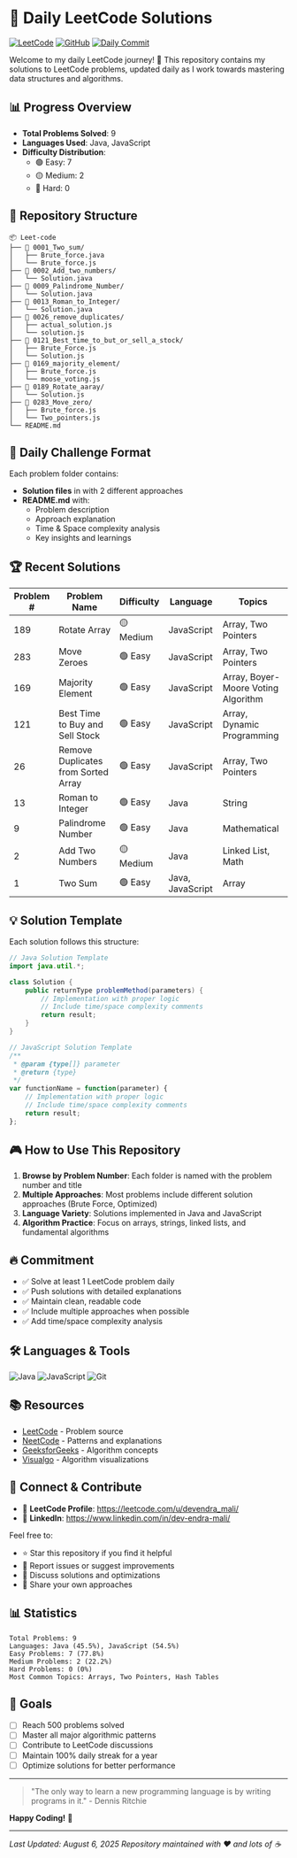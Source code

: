 # 🚀 Daily LeetCode Solutions

[![LeetCode](https://img.shields.io/badge/LeetCode-FFA116?style=for-the-badge&logo=leetcode&logoColor=black)](https://leetcode.com/)
[![GitHub](https://img.shields.io/badge/GitHub-181717?style=for-the-badge&logo=github&logoColor=white)](https://github.com/)
[![Daily Commit](https://img.shields.io/badge/Daily%20Commit-✅-brightgreen?style=for-the-badge)](https://github.com/)

Welcome to my daily LeetCode journey! 🎯 This repository contains my solutions to LeetCode problems, updated daily as I work towards mastering data structures and algorithms.

## 📊 Progress Overview

- **Total Problems Solved**: 9
- **Languages Used**: Java, JavaScript
- **Difficulty Distribution**:
  - 🟢 Easy: 7
  - 🟡 Medium: 2
  - 🔴 Hard: 0

## 📁 Repository Structure

```
📦 Leet-code
├── 📂 0001_Two_sum/
│   ├── Brute_force.java
│   └── Brute_force.js
├── 📂 0002_Add_two_numbers/
│   └── Solution.java
├── 📂 0009_Palindrome_Number/
│   └── Solution.java
├── 📂 0013_Roman_to_Integer/
│   └── Solution.java
├── 📂 0026_remove_duplicates/
│   ├── actual_solution.js
│   └── solution.js
├── 📂 0121_Best_time_to_but_or_sell_a_stock/
│   ├── Brute_Force.js
│   └── Solution.js
├── 📂 0169_majority_element/
│   ├── Brute_force.js
│   └── moose_voting.js
├── 📂 0189_Rotate_aaray/
│   └── Solution.js
├── 📂 0283_Move_zero/
│   ├── Brute_force.js
│   └── Two_pointers.js
└── README.md
```

## 🎯 Daily Challenge Format

Each problem folder contains:
- **Solution files** in with 2 different approaches
- **README.md** with:
  - Problem description
  - Approach explanation
  - Time & Space complexity analysis
  - Key insights and learnings

## 🏆 Recent Solutions

| Problem # | Problem Name | Difficulty | Language | Topics |
|-----------|--------------|------------|----------|--------|
| 189 | Rotate Array | 🟡 Medium | JavaScript | Array, Two Pointers |
| 283 | Move Zeroes | 🟢 Easy | JavaScript | Array, Two Pointers |
| 169 | Majority Element | 🟢 Easy | JavaScript | Array, Boyer-Moore Voting Algorithm |
| 121 | Best Time to Buy and Sell Stock | 🟢 Easy | JavaScript | Array, Dynamic Programming |
| 26 | Remove Duplicates from Sorted Array | 🟢 Easy | JavaScript | Array, Two Pointers |
| 13 | Roman to Integer | 🟢 Easy | Java | String |
| 9 | Palindrome Number | 🟢 Easy | Java | Mathematical |
| 2 | Add Two Numbers | 🟡 Medium | Java | Linked List, Math |
| 1 | Two Sum | 🟢 Easy | Java, JavaScript | Array |

## 💡 Solution Template

Each solution follows this structure:

```java
// Java Solution Template
import java.util.*;

class Solution {
    public returnType problemMethod(parameters) {
        // Implementation with proper logic
        // Include time/space complexity comments
        return result;
    }
}
```

```javascript
// JavaScript Solution Template
/**
 * @param {type[]} parameter
 * @return {type}
 */
var functionName = function(parameter) {
    // Implementation with proper logic
    // Include time/space complexity comments
    return result;
};
```

## 🎮 How to Use This Repository

1. **Browse by Problem Number**: Each folder is named with the problem number and title
2. **Multiple Approaches**: Most problems include different solution approaches (Brute Force, Optimized)
3. **Language Variety**: Solutions implemented in Java and JavaScript
4. **Algorithm Practice**: Focus on arrays, strings, linked lists, and fundamental algorithms

## 🔥 Commitment

- ✅ Solve at least 1 LeetCode problem daily
- ✅ Push solutions with detailed explanations
- ✅ Maintain clean, readable code
- ✅ Include multiple approaches when possible
- ✅ Add time/space complexity analysis

## 🛠️ Languages & Tools

![Java](https://img.shields.io/badge/Java-ED8B00?style=flat&logo=java&logoColor=white)
![JavaScript](https://img.shields.io/badge/JavaScript-F7DF1E?style=flat&logo=javascript&logoColor=black)
![Git](https://img.shields.io/badge/Git-F05032?style=flat&logo=git&logoColor=white)

## 📚 Resources

- [LeetCode](https://leetcode.com/) - Problem source
- [NeetCode](https://neetcode.io/) - Patterns and explanations
- [GeeksforGeeks](https://www.geeksforgeeks.org/) - Algorithm concepts
- [Visualgo](https://visualgo.net/) - Algorithm visualizations

## 🤝 Connect & Contribute

- 🔗 **LeetCode Profile**: https://leetcode.com/u/devendra_mali/
- 💼 **LinkedIn**: https://www.linkedin.com/in/dev-endra-mali/

Feel free to:
- ⭐ Star this repository if you find it helpful
- 🐛 Report issues or suggest improvements
- 💬 Discuss solutions and optimizations
- 🤝 Share your own approaches

## 📊 Statistics

```
Total Problems: 9
Languages: Java (45.5%), JavaScript (54.5%)
Easy Problems: 7 (77.8%)
Medium Problems: 2 (22.2%)
Hard Problems: 0 (0%)
Most Common Topics: Arrays, Two Pointers, Hash Tables
```

## 🎯 Goals

- [ ] Reach 500 problems solved
- [ ] Master all major algorithmic patterns
- [ ] Contribute to LeetCode discussions
- [ ] Maintain 100% daily streak for a year
- [ ] Optimize solutions for better performance

---

> "The only way to learn a new programming language is by writing programs in it." - Dennis Ritchie

**Happy Coding!** 🚀

---
*Last Updated: August 6, 2025*
*Repository maintained with ❤️ and lots of ☕*
